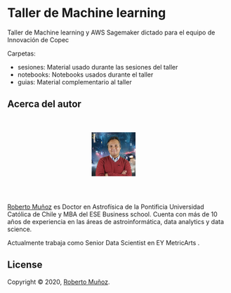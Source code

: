 # Taller de Machine learning

Taller de Machine learning y AWS Sagemaker dictado para el equipo de Innovación de Copec

Carpetas:

- sesiones: Material usado durante las sesiones del taller
- notebooks: Notebooks usados durante el taller
- guias: Material complementario al taller

## Acerca del autor

<div style="overflow: hidden; padding: 20px;">

<p align="center">
	<img style="float: center; width:100px; margin:0 20px 10px 0;" src="images/perfil Roberto Munoz.jpg" width="300"/></div>
</p>

<p><a href="https://cl.linkedin.com/in/robertopmunoz">Roberto Muñoz</a> es Doctor en Astrofísica de la Pontificia Universidad Católica de Chile y MBA del ESE Business school. Cuenta con más de 10 años de experiencia en las áreas de astroinformática, data analytics y data science.

<p>Actualmente trabaja como Senior Data Scientist en EY MetricArts <a href="https://www.ey.com/es_cl"></a>.</p>

<p></p>
</div>

## License

Copyright &copy; 2020, [Roberto Muñoz](https://github.com/rpmunoz).